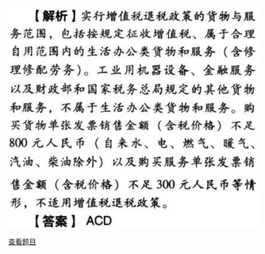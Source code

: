 ![](94ab9e9b5da828a515e3f73a636b8537.png)

![](d2c96cf663b9fdc12738896a500674e0.png)

[查看题目](../C02.增值税.本章真题.md#69-题目)

